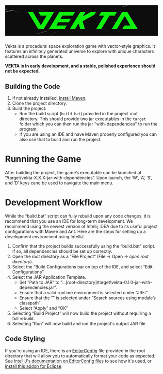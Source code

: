 # ![VEKTA](/docs/header.PNG)

Vekta is a procedural space exploration game with vector-style graphics. It features an infinitely generated universe to explore with unique characters scattered across the planets.

**VEKTA is in early development, and a stable, polished experience should not be expected.**

## Building the Code

1. If not already installed, [install Maven](https://maven.apache.org/install.html).
2. Clone the project directory.
3. Build the project:
    - Run the build script (`build.bat`) provided in the project root directory. This should provide two jar executables in the `target` folder
    which you can then run the jar "with-dependencies" to run the program. 
    - If you are using an IDE and have Maven properly configured you can also use that to build and run the project.
    
# Running the Game

After building the project, the game’s executable can be launched at “/target/vekta-X.X.X-jar-with-dependencies”. Upon launch, the ‘W’, ‘A’, ‘S’, and ‘D’ keys cane be used to navigate the main menu.

# Development Workflow

While the “build.bat” script can fully rebuild upon any code changes, it is recommend that you use an IDE for long-term development. We recommend using the newest version of Intellij IDEA due to its useful project configurations with Maven and Ant. Here are the steps for setting up a development environment using IntelliJ.
1. Confirm that the project builds successfully using the “build.bat” script. If so, all dependencies should be set up correctly.
2. Open the root directory as a “File Project” (File -> Open -> *open root directory*).
3. Select the “Build Configurations bar on top of the IDE, and select “Edit Configurations”.
4. Select the JAR Application Template.
    - Set “Path to JAR” to “…\[root-directory]\target\vekta-0.1.0-jar-with-dependencies.jar”.
    - Ensure that a valid runtime environment is selected under “JRE:”.
    - Ensure that the “<whole project>” is selected under “Search sources using module’s classpath”
    - Select “Apply” and “OK”
5. Selecting “Build Project” will now build the project without requiring a full rebuild.
6. Selecting “Run” will now build and run the project's output JAR file.
    
## Code Styling

If you're using an IDE, there is an [EditorConfig](https://editorconfig.org/) file provided in the root directory that will allow you to automatically format your code as expected.
See [IntelliJ's documentation on EditorConfig files](https://www.jetbrains.com/help/idea/configuring-code-style.html#editorconfig) to see how it's used, or [install this addon for Eclipse](https://marketplace.eclipse.org/content/editorconfig-eclipse).
